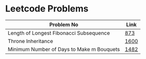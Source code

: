 # Leetcode Problems

| Problem No                              | Link                                                                                      |
| --------------------------------------- | ----------------------------------------------------------------------------------------- |
| Length of Longest Fibonacci Subsequence | [873](https://leetcode.com/problems/length-of-longest-fibonacci-subsequence/description/) |
| Throne Inheritance                      | [1600](https://leetcode.com/problems/throne-inheritance/description/)                     |
|Minimum Number of Days to Make m Bouquets|[1482](https://leetcode.com/problems/minimum-number-of-days-to-make-m-bouquets/)|